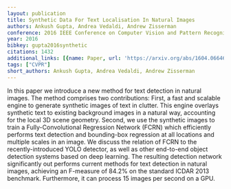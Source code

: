 ```yaml
---
layout: publication
title: Synthetic Data For Text Localisation In Natural Images
authors: Ankush Gupta, Andrea Vedaldi, Andrew Zisserman
conference: 2016 IEEE Conference on Computer Vision and Pattern Recognition (CVPR)
year: 2016
bibkey: gupta2016synthetic
citations: 1432
additional_links: [{name: Paper, url: 'https://arxiv.org/abs/1604.06646'}]
tags: ["CVPR"]
short_authors: Ankush Gupta, Andrea Vedaldi, Andrew Zisserman
---
```

In this paper we introduce a new method for text detection in natural images.
The method comprises two contributions: First, a fast and scalable engine to
generate synthetic images of text in clutter. This engine overlays synthetic
text to existing background images in a natural way, accounting for the local
3D scene geometry. Second, we use the synthetic images to train a
Fully-Convolutional Regression Network (FCRN) which efficiently performs text
detection and bounding-box regression at all locations and multiple scales in
an image. We discuss the relation of FCRN to the recently-introduced YOLO
detector, as well as other end-to-end object detection systems based on deep
learning. The resulting detection network significantly out performs current
methods for text detection in natural images, achieving an F-measure of 84.2%
on the standard ICDAR 2013 benchmark. Furthermore, it can process 15 images per
second on a GPU.